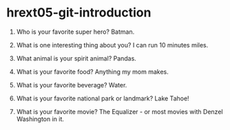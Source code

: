 # hrext05-git-introduction

1. Who is your favorite super hero?
Batman. 

2. What is one interesting thing about you?
I can run 10 minutes miles. 

3. What animal is your spirit animal?
Pandas. 

4. What is your favorite food?
Anything my mom makes. 

5. What is your favorite beverage?
Water. 

6. What is your favorite national park or landmark?
Lake Tahoe!

7. What is your favorite movie?
The Equalizer - or most movies with Denzel Washington in it.
